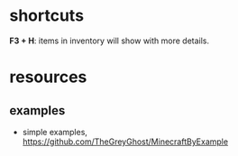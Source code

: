 # shortcuts

**F3 + H**: items in inventory will show with more details.

# resources

## examples

- simple examples, https://github.com/TheGreyGhost/MinecraftByExample

